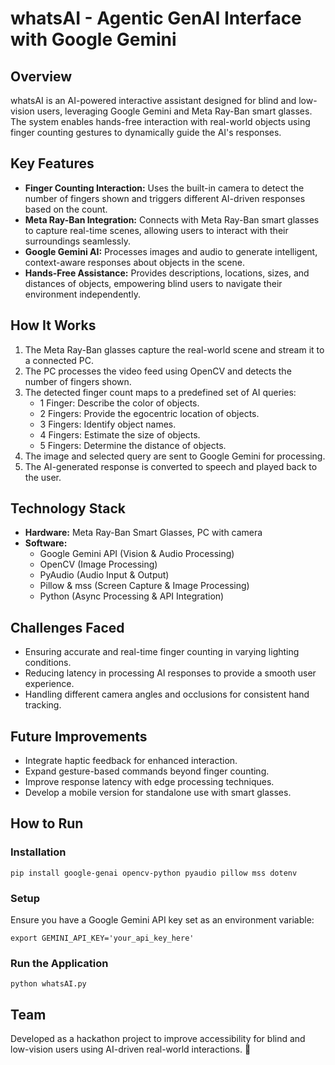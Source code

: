 # whatsAI - Agentic GenAI Interface with Google Gemini

## Overview
whatsAI is an AI-powered interactive assistant designed for blind and low-vision users, leveraging Google Gemini and Meta Ray-Ban smart glasses. The system enables hands-free interaction with real-world objects using finger counting gestures to dynamically guide the AI's responses.

## Key Features
- **Finger Counting Interaction:** Uses the built-in camera to detect the number of fingers shown and triggers different AI-driven responses based on the count.
- **Meta Ray-Ban Integration:** Connects with Meta Ray-Ban smart glasses to capture real-time scenes, allowing users to interact with their surroundings seamlessly.
- **Google Gemini AI:** Processes images and audio to generate intelligent, context-aware responses about objects in the scene.
- **Hands-Free Assistance:** Provides descriptions, locations, sizes, and distances of objects, empowering blind users to navigate their environment independently.

## How It Works
1. The Meta Ray-Ban glasses capture the real-world scene and stream it to a connected PC.
2. The PC processes the video feed using OpenCV and detects the number of fingers shown.
3. The detected finger count maps to a predefined set of AI queries:
   - 1 Finger: Describe the color of objects.
   - 2 Fingers: Provide the egocentric location of objects.
   - 3 Fingers: Identify object names.
   - 4 Fingers: Estimate the size of objects.
   - 5 Fingers: Determine the distance of objects.
4. The image and selected query are sent to Google Gemini for processing.
5. The AI-generated response is converted to speech and played back to the user.

## Technology Stack
- **Hardware:** Meta Ray-Ban Smart Glasses, PC with camera
- **Software:**
  - Google Gemini API (Vision & Audio Processing)
  - OpenCV (Image Processing)
  - PyAudio (Audio Input & Output)
  - Pillow & mss (Screen Capture & Image Processing)
  - Python (Async Processing & API Integration)

## Challenges Faced
- Ensuring accurate and real-time finger counting in varying lighting conditions.
- Reducing latency in processing AI responses to provide a smooth user experience.
- Handling different camera angles and occlusions for consistent hand tracking.

## Future Improvements
- Integrate haptic feedback for enhanced interaction.
- Expand gesture-based commands beyond finger counting.
- Improve response latency with edge processing techniques.
- Develop a mobile version for standalone use with smart glasses.

## How to Run
### Installation
```
pip install google-genai opencv-python pyaudio pillow mss dotenv
```

### Setup
Ensure you have a Google Gemini API key set as an environment variable:
```
export GEMINI_API_KEY='your_api_key_here'
```

### Run the Application
```
python whatsAI.py
```

## Team
Developed as a hackathon project to improve accessibility for blind and low-vision users using AI-driven real-world interactions. 🚀

